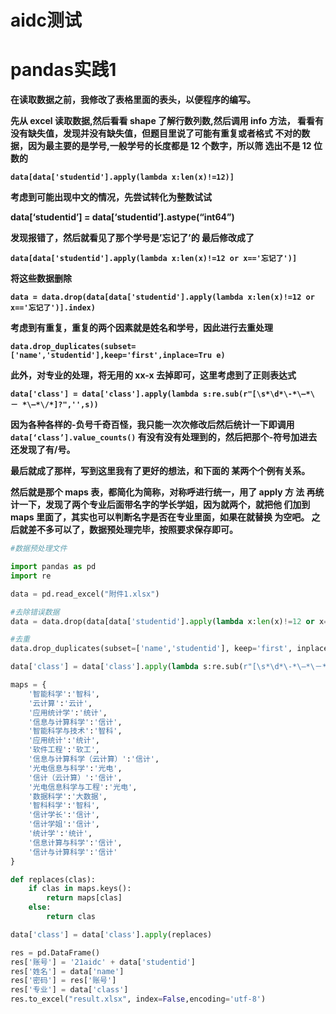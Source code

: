 # aidc测试



# **pandas实践1**

**在读取数据之前，我修改了表格里面的表头，以便程序的编写。** 

**先从 excel 读取数据,然后看看 shape 了解行数列数,然后调用 info 方法， 看看有没有缺失值，发现并没有缺失值，但题目里说了可能有重复或者格式 不对的数据，因为最主要的是学号,一般学号的长度都是 12 个数字，所以筛 选出不是 12 位数的** 

**`data[data['studentid'].apply(lambda x:len(x)!=12)]`** 

**考虑到可能出现中文的情况，先尝试转化为整数试试** 

**data[‘studentid’] = data[‘studentid’].astype(“int64”)** 



**发现报错了，然后就看见了那个学号是’忘记了’的 最后修改成了** 

**`data[data['studentid'].apply(lambda x:len(x)!=12 or x=='忘记了')]`** 

**将这些数据删除**

 **`data = data.drop(data[data['studentid'].apply(lambda x:len(x)!=12 or x=='忘记了')].index)`** 

**考虑到有重复，重复的两个因素就是姓名和学号，因此进行去重处理** 

**`data.drop_duplicates(subset=['name','studentid'],keep='first',inplace=Tru e)`**

 **此外，对专业的处理，将无用的 xx-x 去掉即可，这里考虑到了正则表达式** 

**`data['class'] = data['class'].apply(lambda s:re.sub(r"[\s*\d*\-*\—*\ － *\–*\/*]?",'',s))`** 

**因为各种各样的-负号千奇百怪，我只能一次次修改后然后统计一下即调用 `data[‘class’].value_counts()` 有没有没有处理到的，然后把那个-符号加进去 还发现了有/号。**

**最后就成了那样，写到这里我有了更好的想法，和下面的 某两个个例有关系。** 

**然后就是那个 maps 表，都简化为简称，对称呼进行统一，用了 apply 方 法 再统计一下，发现了两个专业后面带名字的学长学姐，因为就两个，就把他 们加到 maps 里面了，其实也可以判断名字是否在专业里面，如果在就替换 为空吧。 之后就差不多可以了，数据预处理完毕，按照要求保存即可。**

```python
#数据预处理文件

import pandas as pd
import re

data = pd.read_excel("附件1.xlsx")

#去除错误数据
data = data.drop(data[data['studentid'].apply(lambda x:len(x)!=12 or x=='忘记了')].index)

#去重
data.drop_duplicates(subset=['name','studentid'], keep='first', inplace=True)

data['class'] = data['class'].apply(lambda s:re.sub(r"[\s*\d*\-*\—*\－*\–*\/*]?", '', s))

maps = {
    '智能科学':'智科',
    '云计算':'云计',
    '应用统计学':'统计',
    '信息与计算科学':'信计',
    '智能科学与技术':'智科',
    '应用统计':'统计',
    '软件工程':'软工',
    '信息与计算科学（云计算）':'信计',
    '光电信息与科学':'光电',
    '信计（云计算）':'信计',
    '光电信息科学与工程':'光电',
    '数据科学':'大数据',
    '智科科学':'智科',
    '信计学长':'信计',
    '信计学姐':'信计',
    '统计学':'统计',
    '信息计算与科学':'信计',
    '信计与计算科学':'信计'
}

def replaces(clas):
    if clas in maps.keys():
        return maps[clas]
    else:
        return clas

data['class'] = data['class'].apply(replaces)

res = pd.DataFrame()
res['账号'] = '21aidc' + data['studentid']
res['姓名'] = data['name']
res['密码'] = res['账号']
res['专业'] = data['class']
res.to_excel("result.xlsx", index=False,encoding='utf-8')
```
